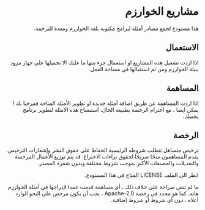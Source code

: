 <div dir=rtl>

# مشاريع الخوارزم


هذا مستودع لجمع مصادر أمثلة لبرامج مكتوبة بلغة الخوارزم ومعدة للترجمة. 	



## الاستعمال

اذا اردت تشغيل هذه المشاريع او استعمال جزء منها ما عليك الا تحميلها على جهاز مزود ببيئة الخوارزم
ومن تم استقبالها في مساحة العمل.



## المساهمة


اذا اردت المساهمة عن طريق اضافة أمثلة جديدة او تطوير الأمثلة المتاحة فمرحبا بك !
يمكن ايضا ، مع احترام الرخصة بطبيعة الحال، استنساخ هذه الامثلة لتطوير برنامج يخصك.			

## الرخصة

ترخيص متساهل تتطلب شروطه الرئيسية الحفاظ على حقوق النشر وإشعارات الترخيص.
يقدم المساهمون منحًا صريحًا لحقوق براءات الاختراع. قد يتم توزيع الأعمال المرخصة والتعديلات والمصنفات الأكبر بموجب شروط 
			مختلفة وبدون شفرة المصدر.	

انظر الى الملف  LICENSE المتاح في هذا المستودع.

ما لم تنص صراحة على خلاف ذلك ، أي مساهمة قدمت عمدا
			لإدراجها في أمثلة الخوارزم هاته، كما هو محدد في رخصة Apache-2.0 ، يجب أن يكون
					 مرخص على النحو الوارد أعلاه ، دون أي شروط أو شروط إضافية.

</div>
